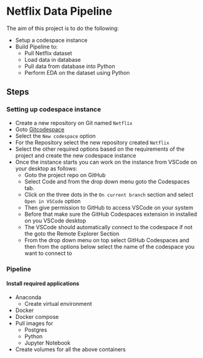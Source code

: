 # Netflix Data Pipeline
The aim of this project is to do the following:
* Setup a codespace instance
* Build Pipeline to:
    * Pull Netflix dataset
    * Load data in database
    * Pull data from database into Python
    * Perform EDA on the dataset using Python

## Steps
### Setting up codespace instance
* Create a new repository on Git named `Netflix`
* Goto [Gitcodespace](https://github.com/codespaces)
* Select the `New codespace` option
* For the Repository select the new repository created `Netflix`
* Select the other required options based on the requirements of the project and create the new codespace instance
* Once the instance starts you can work on the instance from VSCode on your desktop as follows:
    * Goto the project repo on GitHub 
    * Select Code and from the drop down menu goto the Codespaces tab.
    * Click on the three dots in the `On current branch` section and select `Open in VSCode` option
    * Then give permission to GitHub to access VSCode on your system
    * Before that make sure the GitHub Codespaces extension in installed on you VSCode desktop
    * The VSCode should automatically connect to the codespace if not the goto the Remote Explorer Section
    * From the drop down menu on top select GitHub Codespaces and then from the options below select the name of the codespace you want to connect to

### Pipeline
#### Install required applications
* Anaconda
    * Create virtual environment
* Docker
* Docker compose
* Pull images for
    * Postgres
    * Python
    * Jupyter Notebook
* Create volumes for all the above containers
